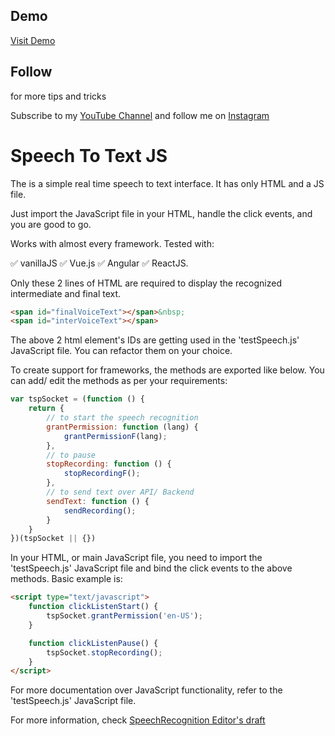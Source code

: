 ## Demo
<a href="https://aeykeyzs.github.io/speech-to-text/" target="_blank">Visit Demo</a>

## Follow
for more tips and tricks

Subscribe to my <a href="https://www.youtube.com/@amsnippetzz" target="_blank">YouTube Channel</a> and follow me on <a href="https://www.instagram.com/snippet.zz/" target="_blank">Instagram</a>

# Speech To Text JS



The is a simple real time speech to text interface. It has only HTML and a JS file.

Just import the JavaScript file in your HTML, handle the click events, and you are good to go.

Works with almost every framework. Tested with:

✅ vanillaJS
✅ Vue.js
✅ Angular
✅ ReactJS.

Only these 2 lines of HTML are required to display the recognized intermediate and final text.

``` html
<span id="finalVoiceText"></span>&nbsp;
<span id="interVoiceText"></span>
```

The above 2 html element's IDs are getting used in the 'testSpeech.js' JavaScript file. You can refactor them on your choice.

To create support for frameworks, the methods are exported like below. You can add/ edit the methods as per your requirements:

``` javascript
var tspSocket = (function () {
    return {
        // to start the speech recognition
        grantPermission: function (lang) {
            grantPermissionF(lang);
        },
        // to pause
        stopRecording: function () {
            stopRecordingF();
        },
        // to send text over API/ Backend
        sendText: function () {
            sendRecording();
        }
    }
})(tspSocket || {})
```

In your HTML, or main JavaScript file, you need to import the 'testSpeech.js' JavaScript file and bind the click events to the above methods. Basic example is:

``` html
<script type="text/javascript">
    function clickListenStart() {
        tspSocket.grantPermission('en-US');
    }

    function clickListenPause() {
        tspSocket.stopRecording();
    }
</script>
```

For more documentation over JavaScript functionality, refer to the 'testSpeech.js' JavaScript file.

For more information, check <a href="https://developer.mozilla.org/en-US/docs/Web/API/SpeechRecognition" target="_blank">SpeechRecognition Editor's draft</a>